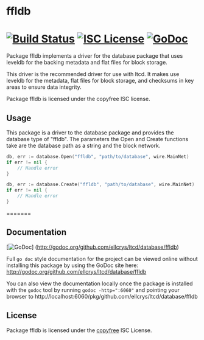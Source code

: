 ffldb
=====

[![Build Status](https://travis-ci.org/ltcsuite/ltcd.png?branch=master)](https://travis-ci.org/ltcsuite/ltcd)
[![ISC License](http://img.shields.io/badge/license-ISC-blue.svg)](http://copyfree.org)
[![GoDoc](https://godoc.org/github.com/ellcrys/ltcd/database/ffldb?status.png)](http://godoc.org/github.com/ellcrys/ltcd/database/ffldb)
=======

Package ffldb implements a driver for the database package that uses leveldb for
the backing metadata and flat files for block storage.

This driver is the recommended driver for use with ltcd.  It makes use leveldb
for the metadata, flat files for block storage, and checksums in key areas to
ensure data integrity.

Package ffldb is licensed under the copyfree ISC license.

## Usage

This package is a driver to the database package and provides the database type
of "ffldb".  The parameters the Open and Create functions take are the
database path as a string and the block network.

```Go
db, err := database.Open("ffldb", "path/to/database", wire.MainNet)
if err != nil {
	// Handle error
}
```

```Go
db, err := database.Create("ffldb", "path/to/database", wire.MainNet)
if err != nil {
	// Handle error
}
```

=======
## Documentation

[![GoDoc](https://godoc.org/github.com/ellcrys/ltcd/database/ffldb?status.png)]
(http://godoc.org/github.com/ellcrys/ltcd/database/ffldb)

Full `go doc` style documentation for the project can be viewed online without
installing this package by using the GoDoc site here:
http://godoc.org/github.com/ellcrys/ltcd/database/ffldb

You can also view the documentation locally once the package is installed with
the `godoc` tool by running `godoc -http=":6060"` and pointing your browser to
http://localhost:6060/pkg/github.com/ellcrys/ltcd/database/ffldb

## License

Package ffldb is licensed under the [copyfree](http://copyfree.org) ISC
License.

